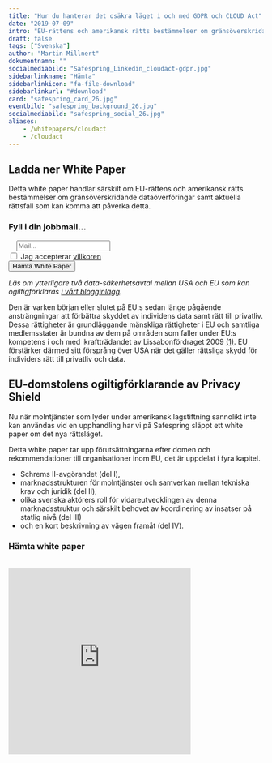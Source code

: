 ```yaml
---
title: "Hur du hanterar det osäkra läget i och med GDPR och CLOUD Act"
date: "2019-07-09"
intro: "EU-rättens och amerikansk rätts bestämmelser om gränsöverskridande dataöverföringar samt aktuella rättsfall som kan komma att påverka detta."
draft: false
tags: ["Svenska"]
author: "Martin Millnert"
dokumentnamn: ""
socialmediabild: "Safespring_Linkedin_cloudact-gdpr.jpg"
sidebarlinkname: "Hämta"
sidebarlinkicon: "fa-file-download"
sidebarlinkurl: "#download"
card: "safespring_card_26.jpg"
eventbild: "safespring_background_26.jpg"
socialmediabild: "safespring_social_26.jpg"
aliases:
    - /whitepapers/cloudact
    - /cloudact
---
```



<h2 id="download">Ladda ner White Paper</h2>

Detta white paper handlar särskilt om EU-rättens och amerikansk rätts bestämmelser om gränsöverskridande dataöverföringar samt aktuella rättsfall som kan komma att påverka detta.
<form id="up-form" name="form_9549u043a5ff8644c4ebeacdb3ef21accfa85" action="https://power.upsales.com/api/external/formSubmit" method="POST">
  <h3>Fyll i din jobbmail...</h3>
	<div class="email">
    <div class="form">
      <i class="fas fa-envelope"></i>&nbsp;&nbsp;&nbsp;
      <input maxlength="512" type="email" pattern="^[a-zA-Z0-9.!#$%&amp;’*+\/=?^_`{|}~-]+@[a-zA-Z0-9-]+(?:\.[a-zA-Z0-9-]+){1,}$" title="Please enter a valid email" id="up-email-input" autocomplete="off" name="Contact.email" required="required" placeholder="Mail...">
    </div>
  </div>
    <div class="inputGroup">
        <input id="villkor" type="checkbox" value="on" name="singleOptIn.1568140995494">
        <label for="villkor">Jag accepterar <a href="/dokument/acceptable-use-policy/">villkoren</a></label>
    </div>
	<!-- REQUIRED FIELDS -->
	<input type="hidden" name="formCid" value="9549">
	<input type="hidden" name="formId" value="9549u043a5ff8644c4ebeacdb3ef21accfa85">
	<input type="hidden" name="isFrame" value="false">
	<input type="text" value="" name="validation" style="display: none;">
	<!-- END OF REQUIRED FIELDS -->
	<div class="submit-button"><button class="button" type="submit">Hämta White Paper</button></div>
</form>
<script>
	(function(){var form = document.getElementById("up-form");if(form) {var submitted = false;form.addEventListener("submit", function(ev) {var button = ev.target.querySelector("button[type=submit]");if(button) {button.disabled = true;}if (!submitted && window.hasPhoneFields) {var phoneFields = form.querySelectorAll('input[name*=phone], input[name*=Phone]');[].forEach.call(phoneFields, function(element) {if (element.iti) { element.value = element.iti.getNumber(); }});submitted = true;form.submit()}});}})();
</script>

*Läs om ytterligare två data-säkerhets­avtal mellan USA och EU som kan ogiltigförklaras <a href="/blogg/gdpr-cloudact-2019/">i vårt blogginlägg</a>.*

Den är varken början eller slutet på EU:s sedan länge pågående ansträngningar att förbättra skyddet av individens data samt rätt till privatliv. Dessa rättigheter är grundläggande mänskliga rättigheter i EU och samtliga medlemsstater är bundna av dem på områden som faller under EU:s kompetens i och med ikraftträdandet av Lissabonfördraget 2009 [(1)](https://eur-lex.europa.eu/legal-content/SV/TXT/?uri=celex:12016P/TXT "Stadgan för grundläggande rättigheter"). EU förstärker därmed sitt försprång över USA när det gäller rättsliga skydd för individers rätt till privatliv och data.

## EU-domstolens ogiltigförklarande av Privacy Shield

Nu när molntjänster som lyder under amerikansk lagstiftning sannolikt inte kan användas vid en upphandling har vi på Safespring släppt ett white paper om det nya rättsläget.

Detta white paper tar upp förutsättningarna efter domen och rekommendationer till organisationer inom EU, det är uppdelat i fyra kapitel.

- Schrems II-avgörandet (del I),
- marknadsstrukturen för molntjänster och samverkan mellan tekniska krav och juridik (del II),
- olika svenska aktörers roll för vidareutvecklingen av denna marknadsstruktur och särskilt behovet av koordinering av insatser på statlig nivå (del III)
- och en kort beskrivning av vägen framåt (del IV).

<h3 id="download">Hämta white paper</h3>

<br><iframe src="https://pages.upsales.com/9549u77a8afc208f84341af2a530953248804-frame" width="360" height="367" style="border:0"></iframe>
